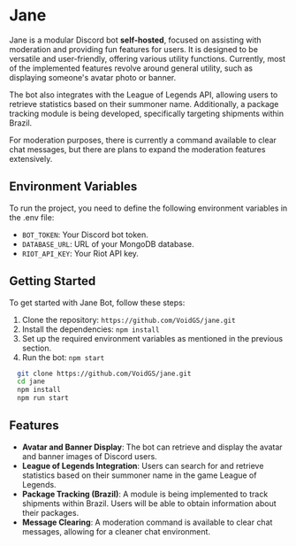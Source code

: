 
# Jane

Jane is a modular Discord bot **self-hosted**, focused on assisting with moderation and providing fun features for users. It is designed to be versatile and user-friendly, offering various utility functions. Currently, most of the implemented features revolve around general utility, such as displaying someone's avatar photo or banner.

The bot also integrates with the League of Legends API, allowing users to retrieve statistics based on their summoner name. Additionally, a package tracking module is being developed, specifically targeting shipments within Brazil.

For moderation purposes, there is currently a command available to clear chat messages, but there are plans to expand the moderation features extensively.
## Environment Variables

To run the project, you need to define the following environment variables in the .env file:

- `BOT_TOKEN`: Your Discord bot token.
- `DATABASE_URL`: URL of your MongoDB database.
- `RIOT_API_KEY`: Your Riot API key.


## Getting Started

To get started with Jane Bot, follow these steps:

1. Clone the repository: `https://github.com/VoidGS/jane.git`
2. Install the dependencies: `npm install`
3. Set up the required environment variables as mentioned in the previous section.
4. Run the bot: `npm start`

```bash
  git clone https://github.com/VoidGS/jane.git
  cd jane
  npm install
  npm run start
```
    
## Features

- **Avatar and Banner Display**: The bot can retrieve and display the avatar and banner images of Discord users.
- **League of Legends Integration**: Users can search for and retrieve statistics based on their summoner name in the game League of Legends.
- **Package Tracking (Brazil)**: A module is being implemented to track shipments within Brazil. Users will be able to obtain information about their packages.
- **Message Clearing**: A moderation command is available to clear chat messages, allowing for a cleaner chat environment.

